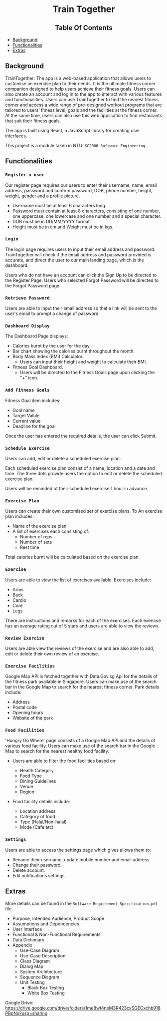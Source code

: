 <h1 align="center">Train Together</h1>

<h2 align = "center"> Table Of Contents </h2>

- [Background](#Background)
- [Functionalities](#Functionalities)
- [Extras](#Extras)

<h2 id = "Background">Background</h2>

TrainTogether: The app is a web-based application that allows users to customise an exercise plan to their needs. It is the ultimate fitness corner companion designed to help users achieve their fitness goals. Users can also create an account and log in to the app to interact with various features and functionalities. Users can use TrainTogether to find the nearest fitness corner and access a wide range of pre-designed workout programs that are tailored to users’ fitness level, goals and the facilities at the fitness corner. At the same time, users can also use this web application to find restaurants that suit their fitness goals.

The app is built using React, a JavaScript library for creating user interfaces.

This project is a module taken in NTU: `SC2006 Software Engineering.`

<h2 id = "Functionalities">Functionalities</h2>

### `Register a user`

Our register page requires our users to enter their username, name, email address, password and confirm password, DOB, phone number, height, weight, gender and a profile picture.

- Username must be at least 6 characters long.
- Password must contain at least 8 characters, consisting of one number, one uppercase, one lowercase and one number and a special character.
- DOB must be in DD/MM/YYYY format.
- Height must be in cm and Weight must be in kgs.

### `Login`

The login page requires users to input their email address and password. TrainTogether will check if the email address and password provided is accurate, and direct the user to our main landing page, which is the dashboard.

Users who do not have an account can click the Sign Up to be directed to the Register Page. Users who selected Forgot Password will be directed to the Forgot Password page.

### `Retrieve Password`

Users are able to input their email address so that a link will be sent to the user's email to prompt a change of password.

### `Dashboard Display`

The Dashboard Page displays:

- Calories burnt by the user for the day.
- Bar chart showing the calories burnt throughout the month.
- Body Mass Index (BMI) Calculator.
  - Users can input their height and weight to calculate their BMI.
- Fitness Goal Dashboard.
  - Users will be directed to the Fitness Goals page upon clicking the "+" icon.

### `Add Fitness Goals`

Fitness Goal item includes:

- Goal name
- Target Valule
- Current value
- Deadline for the goal

Once the user has entered the required details, the user can click Submit.

### `Schedule Exercise`

Users can add, edit or delete a scheduled exercise plan.

Each scheduled exercise plan consist of a name, location and a date and time. The three dots provide users the option to edit or delete the scheduled exercise plan.

Users will be reminded of their scheduled exercise 1 hour in advance.

### `Exercise Plan`

Users can create their own customised set of exercise plans. To An exercise plan includes:

- Name of the exercise plan
- A list of exercises each consisting of:
  - Number of reps
  - Number of sets
  - Rest time

Total calories burnt will be calculated based on the exercise plan.

### `Exercise`

Users are able to view the list of exercises available. Exercises include:

- Arms
- Back
- Cardio
- Core
- Legs

There are instructions and remarks for each of the exercises.
Each exericse has an average rating out of 5 stars and users are able to view the reviews.

### `Review Exercise`

Users are able view the reviews of the exercise and are also able to add, edit or delete their own review of an exercise.

### `Exercise Facilities`

Google Map API is fetched together with Data.Gov.sg Api for the details of the fitness park available in Singapore. Users can make use of the search bar in the Google Map to search for the nearest fitness corner.
Park details include:

- Address
- Postal code
- Opening hours
- Website of the park

### `Food Facilities`

'Hungry Go Where' page consists of a Google Map API and the details of various food facility. Users can make use of the search bar in the Google Map to search for the nearest healthy food facility.

- Users are able to filter the food facilities based on:
  - Health Category
  - Food Type
  - Dining Guidelines
  - Venue
  - Region
- Food facility details include:

  - Location address
  - Category of food
  - Type (Halal/Non-halal)
  - Mode (Cafe etc)

### `Settings`

Users are able to access the settings page which gives allows them to:

- Rename their username, update mobile number and email address.
- Change their password.
- Delete account.
- Edit notifications settings.

<h2 id = "Extras">Extras</h2>

More details can be found in the `Software Requirement Specification.pdf` file.

- Purpose, Intended Audience, Product Scope
- Assumptions and Dependencies
- User Interface
- Functional & Non-Functional Requirements
- Data Dictionary
- Appendix
  - Use-Case Diagram
  - Use-Case Description
  - Class Diagram
  - Dialog Map
  - System Architecture
  - Sequence Diagram
  - Unit Testing
    - Black Box Testing
    - White Box Testing

Google Drive: https://drive.google.com/drive/folders/1me8wf4neM3R423cxSGECxchb918PBpNq?usp=sharing
